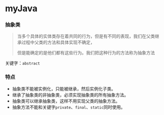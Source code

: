 # myJava
### 抽象类

> 当多个具体的实体类存在着共同的行为，但是有不同的表现，我们在父类继承过程中父类的方法和具体实现不确定，
>
> 但是能确定的是他们都有这些行为。我们把这种行为的方法称为抽象方法

关键字：`abstract`

### 特点

* 抽象类不能被实例化，只能被继承，然后实例化子类。
* 继承了抽象类的非抽象类，必须实现抽象类的所有抽象方法。
* 抽象类可以继承抽象类，这样不用实现父类的抽象方法。
* 抽象方法不能和关键字`private`、`final`、`static`同时使用。